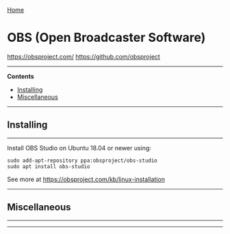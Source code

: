 [Home](Readme.md)
# OBS (Open Broadcaster Software)

https://obsproject.com/
https://github.com/obsproject

---

**Contents**

- [Installing](OBS.md#installing)
- [Miscellaneous](OBS.md#miscellaneous)

---

## Installing

---

Install OBS Studio on Ubuntu 18.04 or newer using:

```
sudo add-apt-repository ppa:obsproject/obs-studio
sudo apt install obs-studio
```

See more at https://obsproject.com/kb/linux-installation


---

## Miscellaneous

---

---
